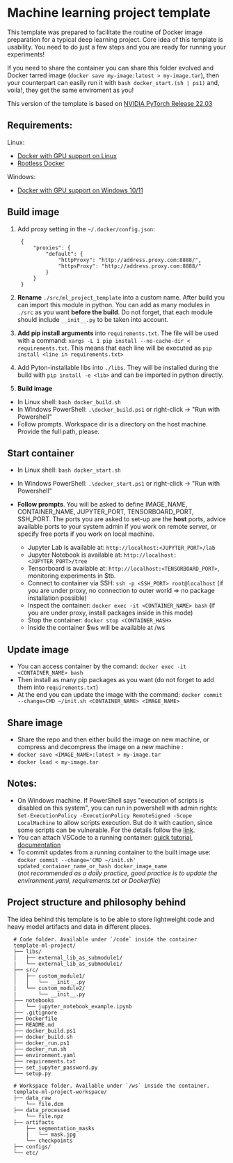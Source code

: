 # Machine learning project template
This template was prepared to facilitate the routine of Docker image preparation for a typical deep learning project. Core idea of this template is usability. You need to do just a few steps and you are ready for running your experiments!

If you need to share the container you can share this folder evolved and Docker tarred image (`docker save my-image:latest > my-image.tar`), then your counterpart can easily run it with `bash docker_start.(sh | ps1)` and, voila!, they get the same enviroment as you!

This version of the template is based on [NVIDIA PyTorch Release 22.03](https://docs.nvidia.com/deeplearning/frameworks/pytorch-release-notes/rel_22-03.html)


## Requirements:
Linux:
* [Docker with GPU support on Linux](https://docs.nvidia.com/datacenter/cloud-native/container-toolkit/install-guide.html)
* [Rootless Docker](https://docs.docker.com/engine/security/rootless/)

Windows:
* [Docker with GPU support on Windows 10/11](https://github.com/lobantseff/template-ml-project/blob/master/docs/WINDOWS_DOCKER_GPU.md)

## Build image

1. Add proxy setting in the `~/.docker/config.json`:

        {
            "proxies": {
                "default": {
                    "httpProxy": "http://address.proxy.com:8888/",
                    "httpsProxy": "http://address.proxy.com:8888/"
                }
            }
        }
1. **Rename** `./src/ml_project_template` into a custom name. After build you can import this module in python. You can add as many modules in `./src` as you want **before the build**. Do not forget, that each module should include `__init__.py` to be taken into account.
1. **Add pip install arguments** into `requirements.txt`. The file will be used with a command: `xargs -L 1 pip install --no-cache-dir < requirements.txt`. This means that each line will be executed as `pip install <line in requirements.txt>`
1. Add Pyton-installable libs into `./libs`. They will be installed during the build with `pip install -e <lib>` and can be imported in python directly.

1. **Build image**
* In Linux shell: `bash docker_build.sh`
* In Windows PowerShell: `.\docker_build.ps1` or right-click -> "Run with Powershell"
* Follow prompts. Workspace dir is a directory on the host machine. Provide the full path, please.

## Start container
* In Linux shell: `bash docker_start.sh`
* In Windows PowerShell: `.\docker_start.ps1` or right-click -> "Run with Powershell"
* **Follow prompts**. You will be asked to define IMAGE_NAME, CONTAINER_NAME, JUPYTER_PORT, TENSORBOARD_PORT, SSH_PORT. The ports you are asked to set-up are the **host** ports, advice available ports to your system admin if you work on remote server, or specify free ports if you work on local machine. 

    - Jupyter Lab is available at: `http://localhost:<JUPYTER_PORT>/lab  `
    - Jupyter Notebook is available at: `http://localhost:<JUPYTER_PORT>/tree`
    - Tensorboard is available at: `http://localhost:<TENSORBOARD_PORT>`, monitoring experiments in $tb.
    - Connect to container via SSH: `ssh -p <SSH_PORT> root@localhost` (if you are under proxy, no connection to outer world => no package installation possible)
    - Inspect the container: `docker exec -it <CONTAINER_NAME> bash` (if you are under proxy, install packages inside in this mode)
    - Stop the container: `docker stop <CONTAINER_HASH>`
    - Inside the container $ws will be available at /ws

## Update image
* You can access container by the comand: `docker exec -it <CONTAINER_NAME> bash`  
* Then install as many pip packages as you want (do not forget to add them into `requirements.txt`)  
* At the end you can update the image with the command: `docker commit --change=CMD ~/init.sh <CONTAINER_NAME> <IMAGE_NAME>`

## Share image
* Share the repo and then either build the image on new machine, or compress and decompress the image on a new machine :
* `docker save <IMAGE_NAME>:latest > my-image.tar`
* `docker load < my-image.tar`
  
## Notes:
- On Windows machine. If PowerShell says "execution of scripts is disabled on this system", you can  run in powershell with admin rights: `Set-ExecutionPolicy -ExecutionPolicy RemoteSigned -Scope LocalMachine` to allow scripts execution. But do it with caution, since some scripts can be vulnerable. For the details follow the [link](https://docs.microsoft.com/en-us/powershell/module/microsoft.powershell.security/set-executionpolicy?view=powershell-7.2).
- You can attach VSCode to a running container: [quick tutorial](https://github.com/lobantseff/template-ml-project/blob/master/docs/VSCODE.md), [documentation](https://code.visualstudio.com/docs/remote/containers)
- To commit updates from a running container to the built image use:  
    `docker commit --change='CMD ~/init.sh' updated_container_name_or_hash docker_image_name`  
    (_not recommended as a daily practice, good practice is to update the environment.yaml, requirements.txt or Dockerfile_)

## Project structure and philosophy behind

The idea behind this template is to be able to store lightweight code and heavy model artifacts and data in different places.

```
  # Code folder. Available under `/code` inside the container
  template-ml-project/
  ├── libs/
  |   ├── external_lib_as_submodule1/
  |   └── external_lib_as_submodule1/
  ├── src/
  │   ├── custom_module1/
  │   │   └── __init__.py
  |   └── custom_module2/
  |       └── __init__.py
  ├── notebooks
  │   └── jupyter_notebook_example.ipynb
  ├── .gitignore
  ├── Dockerfile
  ├── README.md
  ├── docker_build.ps1
  ├── docker_build.sh
  ├── docker_run.ps1
  ├── docker_run.sh
  ├── environment.yaml
  ├── requirements.txt
  ├── set_jupyter_password.py
  └── setup.py
  
  # Workspace folder. Available under `/ws` inside the container.
  template-ml-project-workspace/
  ├── data_raw
      └── file.dcm
  ├── data_processed
      └── file.npz
  ├── artifacts
      ├── segmentation_masks
      |   └── mask.jpg
      └── checkpoints
  ├── configs/
  └── etc/
 ```
